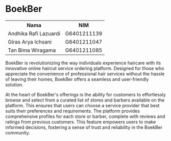 # BoekBer

<table>
  <tr>
    <th><strong>Nama</strong></th>
    <th><strong>NIM</strong></th>
  </tr>
  <tr>
    <td>Andhika Rafi Lazuardi</td>
    <td>G6401211139</td>
  </tr>
  <tr>
    <td>Giras Arya Ichsani</td>
    <td>G6401211047</td>
  </tr>
  <tr>
    <td>Tan Bima Wiragama</td>
    <td>G6401211085</td>
  </tr>
</table>

BoekBer is revolutionizing the way individuals experience haircare with its innovative online haircut service ordering platform. Designed for those who appreciate the convenience of professional hair services without the hassle of leaving their homes, BoekBer offers a seamless and user-friendly solution.

At the heart of BoekBer's offerings is the ability for customers to effortlessly browse and select from a curated list of stores and barbers available on the platform. This ensures that users can choose a service provider that best suits their preferences and requirements. The platform provides comprehensive profiles for each store or barber, complete with reviews and ratings from previous customers. This feature empowers users to make informed decisions, fostering a sense of trust and reliability in the BoekBer community.

